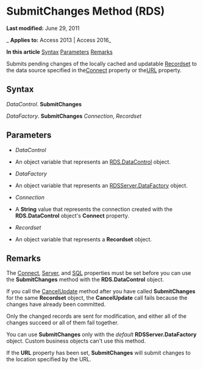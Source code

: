 
# SubmitChanges Method (RDS)

 **Last modified:** June 29, 2011

 _ **Applies to:** Access 2013 | Access 2016_

 **In this article**
[Syntax](#sectionSection1)
[Parameters](#sectionSection2)
[Remarks](#sectionSection3)



Submits pending changes of the locally cached and updatable [Recordset](0f963bf8-f066-dc8a-b754-f427de712df1.md) to the data source specified in the[Connect](11aa3284-18e9-6d2d-761b-c25090370b77.md) property or the[URL](722765dc-f89c-0131-73b1-69c56a795546.md) property.

## Syntax
<a name="sectionSection1"> </a>

 _DataControl_. **SubmitChanges**

 _DataFactory_. **SubmitChanges** _Connection_, _Recordset_


## Parameters
<a name="sectionSection2"> </a>


-  _DataControl_
    
- An object variable that represents an [RDS.DataControl](ac430669-7628-696c-c036-b5d35405d788.md) object.
    
-  _DataFactory_
    
- An object variable that represents an [RDSServer.DataFactory](1de76cdd-34dc-8547-29aa-48ad6067bdea.md) object.
    
-  _Connection_
    
- A  **String** value that represents the connection created with the **RDS.DataControl** object's **Connect** property.
    
-  _Recordset_
    
- An object variable that represents a  **Recordset** object.
    

## Remarks
<a name="sectionSection3"> </a>

The [Connect](11aa3284-18e9-6d2d-761b-c25090370b77.md), [Server](17519dbe-a43a-1d0d-22c1-dc0def2f63ab.md), and [SQL](http://msdn.microsoft.com/library/210adcbb-5c89-150b-4c61-6a52dea9af56%28Office.15%29.aspx) properties must be set before you can use the **SubmitChanges** method with the **RDS.DataControl** object.

If you call the [CancelUpdate](373a3feb-125d-915a-fd56-d4b04b20db54.md) method after you have called **SubmitChanges** for the same **Recordset** object, the **CancelUpdate** call fails because the changes have already been committed.

Only the changed records are sent for modification, and either all of the changes succeed or all of them fail together.

You can use  **SubmitChanges** only with the _default_ **RDSServer.DataFactory** object. Custom business objects can't use this method.

If the  **URL** property has been set, **SubmitChanges** will submit changes to the location specified by the URL.

